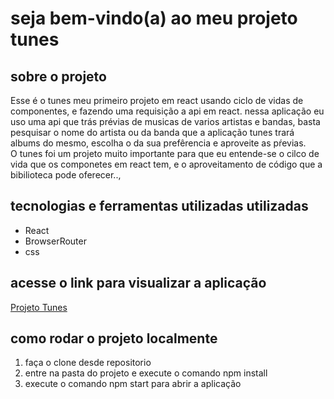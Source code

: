 # seja bem-vindo(a) ao meu projeto tunes

## sobre o projeto
Esse é o tunes meu primeiro projeto em react usando ciclo de vidas de componentes, e fazendo uma requisição a api em react. nessa aplicação eu uso uma 
api que trás prévias de musicas de varios artistas e bandas, basta pesquisar o nome do artista ou da banda que a aplicação tunes  trará albums do mesmo, escolha o da sua prefêrencia e aproveite as pŕevias. <br>
O tunes foi um projeto muito importante para que eu entende-se o cilco de vida que os componetes em react tem, e o aproveitamento de código que a bibilioteca pode
oferecer..,

## tecnologias e ferramentas utilizadas utilizadas
* React
* BrowserRouter
* css

## acesse o link para visualizar a aplicação
[Projeto Tunes](https://tunes-alpha.vercel.app/)

## como rodar o projeto localmente
1. faça o clone desde repositorio 
2. entre na pasta do projeto e execute o comando npm install
3. execute o comando npm start para abrir a aplicação

